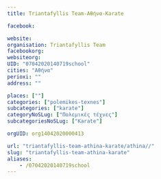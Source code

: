```yaml
---
title: Triantafyllis Team-Αθήνα-Karate

facebook:

website:
organisation: Triantafyllis Team
facebookorg:
websiteorg:
UID: "07042020140719school"
cities: "Αθήνα"
perioxi: ""
address: ""

places: [""]
categories: ["polemikes-texnes"]
subcategories: ["karate"]
categoryNoSLug: ["Πολεμικές τέχνες"]
subcategoriesNoSLug: ["Karate"]

orgUID: org14042020000413

url: "triantafyllis-team-athina-karate/athina//"
slug: "triantafyllis-team-athina-karate"
aliases:
    - /07042020140719school
---
```





